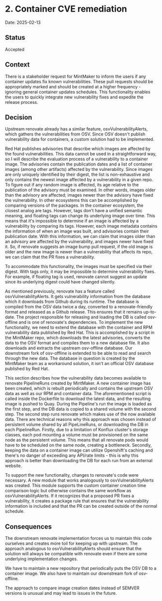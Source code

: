 # 2. Container CVE remediation

Date: 2025-02-13

## Status

Accepted

## Context

There is a stakeholder request for MintMaker to inform the users if any container updates fix known vulnerabilities. These pull requests should be appropriately marked and should be created at a higher frequency - ignoring general container updates schedules. This functionality enables the users to quickly integrate new vulnerability fixes and expedite the release process.

## Decision

Upstream renovate already has a similar feature, osvVulnerabilityAlerts, which gathers the vulnerabilities from OSV. Since OSV doesn't publish vulnerability data for containers, a custom solution had to be implemented. 

Red Hat publishes advisories that describe which images are affected by the found vulnerabilities. This data cannot be used in a straightforward way, so I will describe the evaluation process of a vulnerability to a container image. The advisories contain the publication dates and a list of container images (among other artifacts) affected by the vulnerability. Since images are only uniquely identified by their digest, the list is non-exhaustive and only contains the newest image affected by a vulnerability in a given repo. To figure out if any random image is affected, its age relative to the publication of the advisory must be examined. In other words, images older than the advisory are affected; images newer than the advisory have fixed the vulnerability. In other ecosystems this can be accomplished by comparing versions of the packages. In the container ecosystem, the closest analog are tags. However, tags don't have a unified semantic meaning, and floating tags can change its underlying image over time. This means that it's impossible to determine if an image is affected by a vulnerability by comparing its tags. However, each image metadata contains the information of when an image was built, and advisories contain their publication date. With this information, we can claim that images older than an advisory are affected by the vulnerability, and images newer have fixed it. So, if renovate suggests an image bump pull request, if the old image is older and the new image is newer than a vulnerability that affects its repo, we can claim that the PR fixes a vulnerability.

To accommodate this functionality, the images must be specified via their digest. With tags only, it may be impossible to determine vulnerability fixes. For example, if floating tag is used, renovate cannot suggest an update since its underlying digest could have changed silently.

As mentioned previously, renovate has a feature called osvVulnerabilityAlerts. It gets vulnerability information from the database which it downloads from Github during its runtime. The database is compiled from the OSV data twice a day, converted to a renovate-friendly format and released as a Github release. This ensures that it remains up-to-date. The project responsible for releasing and loading the DB is called osv-offline and is one of renovate's dependencies. To implement the new functionality, we need to extend the database with the container and RPM vulnerability data published by Red Hat. This is accomplished by a script in the MintMaker repo, which downloads the latest advisories, converts the data to the OSV format and compiles them to a new database file. It also downloads and extracts the upstream osv-offline database. Our downstream fork of osv-offline is extended to be able to read and search through the new data. The database in question is created by the MintMaker team as a workaround solution, it isn't an official OSV database published by Red Hat.

This section describes how the vulnerability data becomes available to renovate PipelineRuns created by MintMaker. A new container image has been created, which is rebuilt periodically and contains the upstream OSV data as well as our RPM and container data. The aforementioned script is called inside the Dockerfile to download the latest data, and the resulting image is pushed to Quay. During the Pipeline's run the image is loaded as the first step, and the DB data is copied to a shared volume with the second step. The second step runs renovate which makes use of the now available data. There are technical reasons why this approach was chosen instead of persistent volume shared by all PipeLineRuns, or downloading the DB in each PipelineRun. Firstly, due to a limitation of Konflux cluster's storage classes, each pod mounting a volume must be provisioned on the same node as the persistent volume. This means that all renovate pods would have to be scheduled on the same node, creating a bottleneck. Secondly, keeping the data on a container image can utilize Openshift's caching and there's no danger of exceeding any API/rate limits - this is why this approach is better than downloading the DB for each run from an external website.

To support the new functionality, changes to renovate's code were necessary. A new module that works analogously to osvVulnerabilityAlerts was created. This module supports the custom container creation time comparison logic but otherwise contains the same workflow as osvVulnerabilityAlerts. If it recognizes that a proposed PR fixes a vulnerability, it creates a package rule that ensures that the vulnerability information is included and that the PR can be created outside of the normal schedule.


## Consequences

The downstream renovate implementation forces us to maintain this code ourselves and creates more toil for keeping up with upstream. The approach analogous to osvVulnerabilityAlerts should ensure that the solution will always be compatible with renovate even if there are some underlying implementation changes.

We have to maintain a new repository that periodically puts the OSV DB to a container image. We also have to maintain our downstream fork of osv-offline.

The approach to compare image creation dates instead of SEMVER versions is unusual and may lead to issues in the future.
